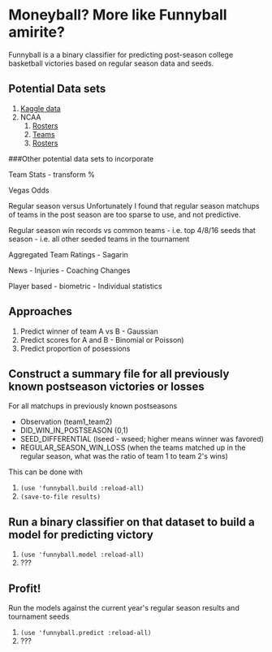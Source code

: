 Moneyball? More like Funnyball amirite?
=======================================

Funnyball is a a binary classifier for predicting post-season college basketball victories based on regular season data and seeds.

Potential Data sets
---------

1. [Kaggle data](https://www.kaggle.com/c/march-machine-learning-mania/data)
2. NCAA
   1. [Rosters](http://www.ncaa.com/schools/albany-ny/basketball-men)  
   2. [Teams](http://stats.ncaa.org/team/inst_team_list?sport_code=MBB&division=1) 
   3. [Rosters](http://stats.ncaa.org/team/roster/11540?org_id=26172)

###Other potential data sets to incorporate 

Team Stats
    - transform %

Vegas Odds

Regular season versus
    Unfortunately I found that regular season matchups of teams in the post season are too sparse to use, and not predictive.

Regular season win records vs common teams
    - i.e. top 4/8/16 seeds that season
    - i.e. all other seeded teams in the tournament

Aggregated Team Ratings
    - Sagarin

News
    - Injuries
    - Coaching Changes

Player based
    - biometric
    - Individual statistics

Approaches
----------

1. Predict winner of team A vs B - Gaussian 
2. Predict scores for A and B - Binomial or Poisson)
3. Predict proportion of posessions 

Construct a summary file for all previously known postseason victories or losses
-----------------------------------

For all matchups in previously known postseasons

- Observation (team1_team2)
- DID_WIN_IN_POSTSEASON (0,1)
- SEED_DIFFERENTIAL (lseed - wseed; higher means winner was favored)
- REGULAR_SEASON_WIN_LOSS (when the teams matched up in the regular season, what was the ratio of team 1 to team 2's wins)

This can be done with

1. ``(use 'funnyball.build :reload-all)``
2. ``(save-to-file results)``

Run a binary classifier on that dataset to build a model for predicting victory
---------------------------------------

1. ``(use 'funnyball.model :reload-all)``
2. ???

Profit!
-------

Run the models against the current year's regular season results and tournament seeds

1. ``(use 'funnyball.predict :reload-all)``
2. ???

